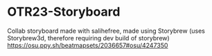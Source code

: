 # OTR23-Storyboard
Collab storyboard made with salihefree, made using Storybrew (uses Storybrew3d, therefore requiring dev build of storybrew)
https://osu.ppy.sh/beatmapsets/2036657#osu/4247350
